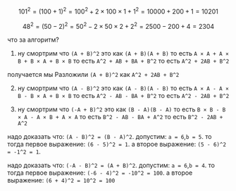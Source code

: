 $$ 101^2 = (100 + 1)^2 = 100^2 + 2 × 100 × 1 + 1^2 = 10000 + 200 + 1 = 10201 $$

$$ 48^2 = (50 - 2)^2 = 50^2 - 2 × 50 × 2 + 2^2 = 2500 - 200 + 4 = 2304 $$

что за алгоритм?

1. ну смортрим что `(A + B)^2` это как `(A + B)(A + B)` то есть `A × A + A × B + B × A + B × B` то есть `A^2 + AB + BA + B^2` то есть `A^2 + 2AB + B^2`

получается мы Разложили `(A + B)^2` как `A^2 + 2AB + B^2`

2. ну смортрим что `(A - B)^2` это как `(A - B)(A - B)` то есть `A × A - A × B - B × A + B × B` то есть `A^2 - AB - BA + B^2` то есть `A^2 - 2AB + B^2`

3. ну смортрим что `(-A + B)^2` это как `(B - A)(B - A)` то есть `B × B - B × A - A × B + A × A` то есть `B^2 - AB - BA + A^2` то есть `B^2 - 2AB + A^2`

надо доказать что: `(A - B)^2 = (B - A)^2`.
допустим: `a = 6`,`b = 5`.
то тогда первое выражение: `(6 - 5)^2 = 1`.
а второе выражение: `(5 - 6)^2 = -1^2 = 1`.

надо доказать что: `(-A - B)^2 = (A + B)^2`.
допустим: `a = 6`,`b = 4`.
то тогда первое выражение: `(-6 - 4)^2 = -10^2 = 100`.
а второе выражение: `(6 + 4)^2 = 10^2 = 100`
